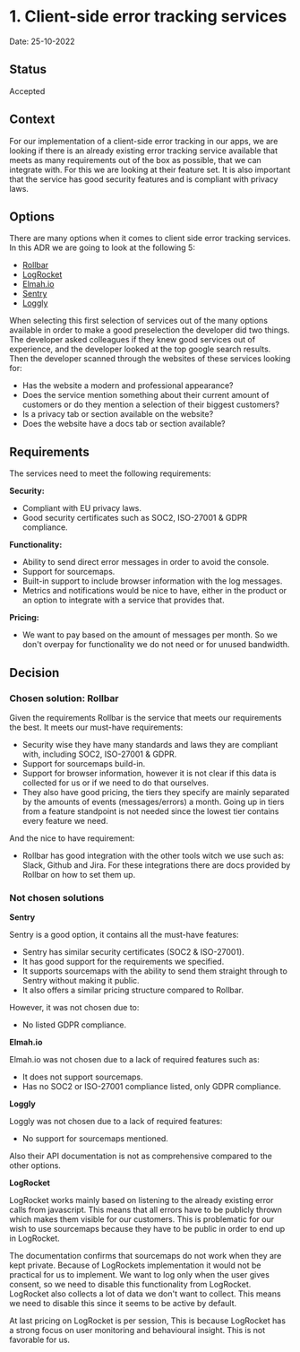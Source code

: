 # 1. Client-side error tracking services

Date: 25-10-2022

## Status

Accepted

## Context

For our implementation of a client-side error tracking in our apps, we are looking if there is an already existing error tracking service available that meets as many requirements out of the box as possible, that we can integrate with.
For this we are looking at their feature set. It is also important that the service has good security features and is compliant with privacy laws.

## Options

There are many options when it comes to client side error tracking services. In this ADR we are going to look at the following 5:

- [Rollbar](https://rollbar.com/)
- [LogRocket](https://logrocket.com/for/how-to-log-client-side-javascript-errors/)
- [Elmah.io](https://elmah.io/features/clientside-logging/)
- [Sentry](https://sentry.io/welcome/)
- [Loggly](https://www.loggly.com/)

When selecting this first selection of services out of the many options available in order to make a good preselection the developer did two things.
The developer asked colleagues if they knew good services out of experience, and the developer looked at the top google search results.
Then the developer scanned through the websites of these services looking for:
- Has the website a modern and professional appearance?
- Does the service mention something about their current amount of customers or do they mention a selection of their biggest customers?
- Is a privacy tab or section available on the website?
- Does the website have a docs tab or section available?

## Requirements

The services need to meet the following requirements:

**Security:**
 
- Compliant with EU privacy laws.
- Good security certificates such as SOC2, ISO-27001 & GDPR compliance.

**Functionality:**

- Ability to send direct error messages in order to avoid the console.
- Support for sourcemaps.
- Built-in support to include browser information with the log messages.
- Metrics and notifications would be nice to have, either in the product or an option to integrate with a service that provides that.

**Pricing:**

- We want to pay based on the amount of messages per month. So we don't overpay for functionality we do not need or for unused bandwidth.

## Decision

### Chosen solution: Rollbar

Given the requirements Rollbar is the service that meets our requirements the best. 
It meets our must-have requirements:

- Security wise they have many standards and laws they are compliant with, including SOC2, ISO-27001 & GDPR.
- Support for sourcemaps build-in.
- Support for browser information, however it is not clear if this data is collected for us or if we need to do that ourselves.
- They also have good pricing, the tiers they specify are mainly separated by the amounts of events (messages/errors) a month. Going up in tiers from a feature standpoint is not needed since the lowest tier contains every feature we need.

And the nice to have requirement:
- Rollbar has good integration with the other tools witch we use such as: Slack, Github and Jira. For these integrations there are docs provided by Rollbar on how to set them up.

### Not chosen solutions

**Sentry**

Sentry is a good option, it contains all the must-have features:

- Sentry has similar security certificates (SOC2 & ISO-27001).
- It has good support for the requirements we specified.
- It supports sourcemaps with the ability to send them straight through to Sentry without making it public.
- It also offers a similar pricing structure compared to Rollbar.

However, it was not chosen due to:

- No listed GDPR compliance.

**Elmah.io**

Elmah.io was not chosen due to a lack of required features such as:

- It does not support sourcemaps.
- Has no SOC2 or ISO-27001 compliance listed, only GDPR compliance.

**Loggly**

Loggly was not chosen due to a lack of required features:

- No support for sourcemaps mentioned. 

Also their API documentation is not as comprehensive compared to the other options.

**LogRocket**

LogRocket works mainly based on listening to the already existing error calls from javascript. This means that all errors have to be publicly thrown which makes them visible for our customers.
This is problematic for our wish to use sourcemaps because they have to be public in order to end up in LogRocket.

The documentation confirms that sourcemaps do not work when they are kept private. Because of LogRockets implementation it would not be practical for us to implement. We want to log only when the user gives consent, so we need to disable this functionality from LogRocket.
LogRocket also collects a lot of data we don't want to collect. This means we need to disable this since it seems to be active by default.

At last pricing on LogRocket is per session, This is because LogRocket has a strong focus on user monitoring and behavioural insight. This is not favorable for us.
